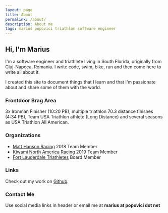 ```yaml
---
layout: page
title: About
permalink: /about/
description: About me
tags: marius popovici triathlon software engineer
---
```


## Hi, I'm Marius

I'm a software engineer and triathlete living in South Florida, originally from Cluj-Napoca, Romania. I write code, swim, bike, run and then come here to write all about it.

I created this site to document things that I learn and that I'm passionate about and share some of them with the world.

### Frontdoor Brag Area

3x Ironman Finisher (10:20 PB), multiple triathlon 70.3 distance finishes (4:34 PB), Team USA Triathlon athlete (Long Distance) and several seasons as USA Triathlon All American.

### Organizations

- [Matt Hanson Racing](https://matthansonracing.com/) 2018 Team Member
- [Kiwami North America Racing](https://kiwamitri.com) 2019 Team Member
- [Fort Lauderdale Triathletes](https://fltri.com) Board Member

### Links

Check out my work on [Github](https://github.com/mariuspopovici).

### Contact Me

Use social media links in header or email me at **marius at popovici dot net**
